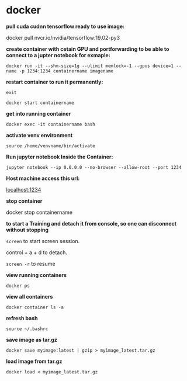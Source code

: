 # docker

**pull cuda cudnn tensorflow ready to use image:**

docker pull nvcr.io/nvidia/tensorflow:19.02-py3

**create container with cetain GPU and portforwarding to be able to connect to a jupter notebook for exmaple:**

`docker run -it --shm-size=1g --ulimit memlock=-1 --gpus device=1 --name -p 1234:1234 containername imagename`

**restart container to run it permanently:**

`exit`

`docker start containername`

**get into running container**

`docker exec -it containername bash`

**activate venv environment**

`source /home/venvname/bin/activate`

**Run jupyter notebook Inside the Container:**

`jupyter notebook --ip 0.0.0.0 --no-browser --allow-root --port 1234`

**Host machine access this url:**

[localhost:1234](localhost:1234)

**stop container**

docker stop containername

**to start a Training and detach it from console, so one can disconnect without stopping**

`screen` to start screen session.

control + a + d to detach.

`screen -r` to resume

**view running containers**

`docker ps`

**view all containers**

`docker container ls -a`

**refresh bash**

`source ~/.bashrc`

**save image as tar.gz**

`docker save myimage:latest | gzip > myimage_latest.tar.gz`

**load image from tar.gz**

`docker load < myimage_latest.tar.gz`

